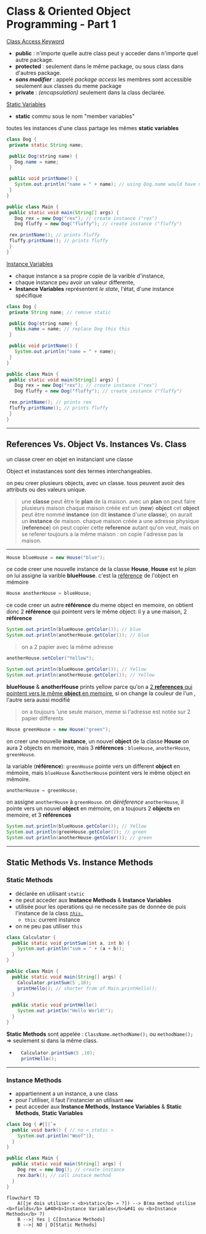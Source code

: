 # Class & Oriented Object Programming - Part 1

<u>Class Access Keyword</u>

- __public__ : n'importe quelle autre class peut y acceder dans n'importe quel autre package.
- __protected__ : seulement dans le même package, ou sous class dans d'autres package.
- _**sans modifier**_ : appelé _package access_ les membres sont accessible seulement aux classes du meme package
- __private__ : _(encapsulation)_ seulement dans la class declarée.

<u>Static Variables</u>

- __static__ commu sous le nom "member variables"

toutes les instances d'une class partage les mêmes __static variables__

 ```java
class Dog {
  private static String name;

  public Dog(string name) {
    Dog.name = name;
  }

  public void printName() {
    System.out.println("name = " + name); // using Dog.name would have made this code less confusing
  }
}

public class Main {
  public static void main(String[] args) {
    Dog rex = new Dog("rex"); // create instance ("rex")
    Dog fluffy = new Dog("fluffy"); // create instance ("fluffy")

  rex.printName(); // prints fluffy
  fluffy.printName(); // prints fluffy 
  }
}
 ```

<u>Instance Variables</u>

- chaque instance a sa propre copie de la varible d'instance,
- chaque instance peu avoir un valeur differente,
- __Instance Variables__ représentent _le state_, l'état, d'une instance spécifique

 ```java
class Dog {
  private String name; // remove static

  public Dog(string name) {
    this.name = name; // replace Dog this this
  }

  public void printName() {
    System.out.println("name = " + name);
  }
}

public class Main {
  public static void main(String[] args) {
    Dog rex = new Dog("rex"); // create instance ("rex")
    Dog fluffy = new Dog("fluffy"); // create instance ("fluffy")

  rex.printName(); // prints rex
  fluffy.printName(); // prints fluffy 
  }
}
 ```

---

## References Vs. Object Vs. Instances Vs. Class

 un classe creer en objet en instanciant une classe

Object et instastances sont des termes interchangeables.

on peu creer plusieurs objects, avec un classe. tous peuvent avoir des attributs ou des valeurs unique.

> une __classe__ peut être le __plan__ de la maison.
avec un __plan__ on peut faire plusieurs maison
chaque maison créée est un (__new__) __object__
cet __object__ peut être nommé __instance__ (on dit __instance__ d'une __classe__), on aurait un __instance__ de maison.
chaque maison créée a une adresse physique (__reference__)
on peut copier cette __reference__ autant qu'on veut, mais on se referer toujours a la même maison : on copie l'adresse pas la maison.

---

 ```java
 House blueHouse = new House("blue");
 ```

ce code creer une nouvelle instance de la classe __House__, __House__ est le _plan_ on lui assigne la varible __blueHouse__.
 c'est la <u>référence</u> de l'object en mémoire

 ```java
 House anotherHouse = blueHouse;
 ```

 ce code creer un autre __référence__ du meme object en memoire, on obtient donc 2 __référence__ qui pointent vers le même object: il y a une maison, 2 __référence__

```java
System.out.println(blueHouse.getColor()); // blue
System.out.println(anotherHouse.getColor()); // blue
```

 >on a 2 papier avec la même adresse

```java
anotherHouse.setColor("Yellow");

System.out.println(blueHouse.getColor()); // Yellow
System.out.println(anotherHouse.getColor()); // Yellow
```

__blueHouse__ & __anotherHouse__ prints yellow parce qu'on a <u>2 __references__ qui pointent vers le même __object__ en memoire</u>, si on change la couleur de l'un , l'autre sera aussi modifié
> on a toujours 'une seule maison, meme si l'adresse est notée sur 2 papier differents

```java
House greenHouse = new House("green");
```

on creer une nouvelle __instance__, un nouvel __object__ de la classe __House__ on aura 2 objects en memoire, mais 3 __références__ : `blueHouse`, `anotherHouse`, `greenHouse`.

la variable (__référence__): `greenHouse` pointe vers un different __object__ en mémoire, mais `blueHouse` &`anotherHouse` pointent vers le même object en mêmoire.

```java
anotherHouse = greenHouse;
```

on assigne `anotherHouse` à `greenHouse`. on _déréference_ `anotherHouse`, il pointe vers un nouvel __object__ en mémoire,
on a toujours 2 __objects__ en memoire, et 3 __références__

```java
System.out.println(blueHouse.getColor()); // Yellow
System.out.println(greenHouse.getColor()); // green
System.out.println(anotherHouse.getColor()); // green
```

---

## Static Methods Vs. Instance Methods

### Static Methods

- déclarée en utilisant `static`
- ne peut acceder aux __Instance Methods__ & __Instance Variables__
- utilisée pour les operations qui ne necessite pas de donnée de puis l'instance de la class <u>_`this.`_</u>
  - `this`: current instance
- on ne peu pas utiliser `this`

```java
class Calculator {
  public static void printSum(int a, int b) {
    System.out.println("sum = " + (a + b));
  }
}

public class Main {
  public static void main(String[] args) {
    Calculator.printSum(5 ,10);
    printHello(); // shorter from of Main.printHello();
  }

  public static void printHello() 
    System.out.println("Hello World!");
  }
}
```

__Static Methods__ sont appelée : `ClassName.methodName();` ou `methodName();` => seulement si dans la même class.

- ```java
    Calculator.printSum(5 ,10);
    printHello();
  ```

---

### Instance Methods

- appartiennent a un instance, a une class
- pour l'utiliser, il faut l'instancier an utilisant __`new`__
- peut acceder aux __Instance Methods__, __Instance Variables__ & __Static Methods__, __Static Variables__

```java
class Dog { #{[|`»
  public void bark() { // no « static »
    System.out.println("Woof"));
  }
}

public class Main {
  public static void main(String[] args) {
    Dog rex = new Dog(); // create instance
    rex.bark(); // call instace method
  }
}
```

```mermaid
flowchart TD
    A([je dois utiliser « <b>static</b> » ?]) --> B(ma method utilise <b>fields</b> &#40<b>Instance Variables</b>&#41 ou <b>Instance Methods</b> ?)
    B -->| Yes | C[Instance Methods]
    B -->| NO | D[Static Methods]
```
